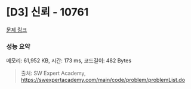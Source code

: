 # [D3] 신뢰 - 10761 

[문제 링크](https://swexpertacademy.com/main/code/problem/problemDetail.do?contestProbId=AXSVc1TqEAYDFAQT) 

### 성능 요약

메모리: 61,952 KB, 시간: 173 ms, 코드길이: 482 Bytes



> 출처: SW Expert Academy, https://swexpertacademy.com/main/code/problem/problemList.do